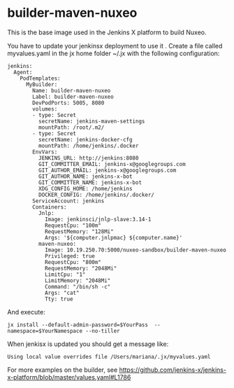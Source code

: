 # builder-maven-nuxeo

This is the base image used in the Jenkins X platform to build Nuxeo.

You have to update your jenkinsx deployment to use it .
Create a file called myvalues.yaml in the jx home folder  ~/.jx with the following configuration:

```
jenkins:
  Agent:
    PodTemplates:
      MyBuilder:
        Name: builder-maven-nuxeo
        Label: builder-maven-nuxeo
        DevPodPorts: 5005, 8080
        volumes:
        - type: Secret
          secretName: jenkins-maven-settings
          mountPath: /root/.m2/
        - type: Secret
          secretName: jenkins-docker-cfg
          mountPath: /home/jenkins/.docker
        EnvVars:
          JENKINS_URL: http://jenkins:8080
          GIT_COMMITTER_EMAIL: jenkins-x@googlegroups.com
          GIT_AUTHOR_EMAIL: jenkins-x@googlegroups.com
          GIT_AUTHOR_NAME: jenkins-x-bot
          GIT_COMMITTER_NAME: jenkins-x-bot
          XDG_CONFIG_HOME: /home/jenkins
          DOCKER_CONFIG: /home/jenkins/.docker/
        ServiceAccount: jenkins
        Containers:
          Jnlp:
            Image: jenkinsci/jnlp-slave:3.14-1
            RequestCpu: "100m"
            RequestMemory: "128Mi"
            Args: '${computer.jnlpmac} ${computer.name}'
          maven-nuxeo:
            Image: 10.19.250.70:5000/nuxeo-sandbox/builder-maven-nuxeo 
            Privileged: true
            RequestCpu: "800m"
            RequestMemory: "2048Mi"
            LimitCpu: "1"
            LimitMemory: "2048Mi"
            Command: "/bin/sh -c"
            Args: "cat"
            Tty: true
```

And execute:

```
jx install --default-admin-password=$YourPass  --namespace=$YourNamespace --no-tiller
```

When jenkisx is updated you should get a message like:

```
Using local value overrides file /Users/mariana/.jx/myvalues.yaml
```

For more examples on the builder, see https://github.com/jenkins-x/jenkins-x-platform/blob/master/values.yaml#L1786
